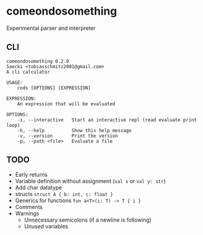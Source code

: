 # comeondosomething
Experimental parser and interpreter

## CLI
```
comeondosomething 0.2.0
Saecki <tobiasschmitz2001@gmail.com>
A cli calculator

USAGE:
    cods [OPTIONS] [EXPRESSION]

EXPRESSION:
    An expression that will be evaluated

OPTIONS:
    -i, --interactive   Start an interactive repl (read evaluate print loop)
    -h, --help          Show this help message
    -v, --version       Print the version
    -p, --path <file>   Evaluate a file
```

## TODO
- Early returns
- Variable definition without assignment (`val x` or `val y: str`)
- Add char datatype
- structs `struct A { b: int, c: float }`
- Generics for functions `fun a<T>(i: T) -> T { i }`
- Comments
- Warnings
    - Unnecessary semicolons (if a newline is following)
    - Unused variables
